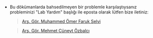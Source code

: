 - Bu dökümanlarda bahsedilmeyen bir problemle karşılaştıysanız probleminizi "Lab Yardım" başlığı ile eposta olarak lütfen bize iletiniz:
  > [Arş. Gör. Muhammed Ömer Faruk Selvi](https://sayfam.btu.edu.tr/site/muhammed.selvi/index.html)

  > [Arş. Gör. Mehmet Cüneyt Özbalcı](https://sayfam.btu.edu.tr/site/mehmet.ozbalci/index.html)
  
